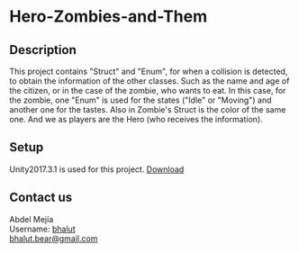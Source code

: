 # Hero-Zombies-and-Them

## Description
This project contains "Struct" and "Enum", for when a collision is detected, to obtain the information of the other classes.
Such as the name and age of the citizen, or in the case of the zombie, who wants to eat. In this case, for the zombie, one "Enum" is used for the states ("Idle" or "Moving") and another one for the tastes. Also in Zombie's Struct is the color of the same one.
And we as players are the Hero (who receives the information).

## Setup
Unity2017.3.1 is used for this project. [Download](https://unity3d.com/es/get-unity/download/archive?_ga=2.153390200.1940527209.1522794485-350918595.1522794485)

## Contact us
Abdel Mejía <br/>
Username: [bhalut](https://github.com/bhalut) <br/>
<bhalut.bear@gmail.com>
